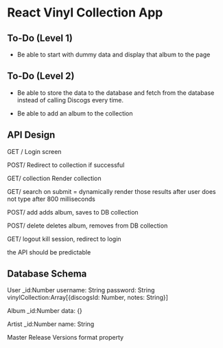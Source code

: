# React Vinyl Collection App

## To-Do (Level 1)

* Be able to start with dummy data and display that album to the page

## To-Do (Level 2)

* Be able to store the data to the database and fetch from the database instead of calling Discogs every time. 

* Be able to add an album to the collection  

## API Design

GET /
	Login screen

POST/
	Redirect to collection if successful

GET/ collection
	Render collection

GET/ search
	on submit = dynamically render those results after user does not type after 800 milliseconds

POST/ add
	adds album, saves to DB collection

POST/ delete
	deletes album, removes from DB collection

GET/ logout
	kill session, redirect to login

the API should be predictable


## Database Schema
User
	_id:Number
	username: String
	password: String
	vinylCollection:Array[{discogsId: Number, notes: String}]

Album
	_id:Number
	data: {}

Artist
	_id:Number
	name: String
	



Master Release Versions format property